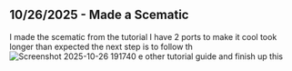 <!--
  ===================    !!READ THIS NOTICE!!   ====================
  DO NOT edit this file manually. Your changes WILL BE OVERWRITTEN!
  This journal is auto generated and updated by Hack Club Blueprint.
  To edit this file, please edit your journal entries on Blueprint.
  ==================================================================
-->

## 10/26/2025 - Made a Scematic  

I made the scematic from the tutorial I have 2 ports to make it cool took longer than expected the next step is to follow th![Screenshot 2025-10-26 191740](https://blueprint.hackclub.com/user-attachments/blobs/proxy/eyJfcmFpbHMiOnsiZGF0YSI6NTg3OSwicHVyIjoiYmxvYl9pZCJ9fQ==--5a152c4b89f923dbf0986b8b50395ed7bff65899/Screenshot%202025-10-26%20191740.png)
e other tutorial guide and finish up this  

